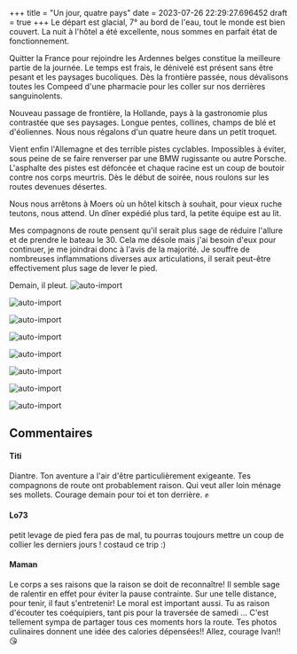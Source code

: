+++
title = "Un jour, quatre pays"
date = 2023-07-26 22:29:27.696452
draft = true
+++
Le départ est glacial, 7° au bord de l'eau, tout le monde est bien couvert. La nuit à l'hôtel a été excellente, nous sommes en parfait état de fonctionnement.

Quitter la France pour rejoindre les Ardennes belges constitue la meilleure partie de la journée. Le temps est frais, le dénivelé est présent sans être pesant et les paysages bucoliques. Dès la frontière passée, nous dévalisons toutes les Compeed d'une pharmacie pour les coller sur nos derrières sanguinolents.

Nouveau passage de frontière, la Hollande, pays à la gastronomie plus contrastée que ses paysages. Longue pentes, collines, champs de blé et d'éoliennes. Nous nous régalons d'un quatre heure dans un petit troquet.

Vient enfin l'Allemagne et des terrible pistes cyclables. Impossibles à éviter, sous peine de se faire renverser par une BMW rugissante ou autre Porsche. L'asphalte des pistes est défoncée et chaque racine est un coup de boutoir contre nos corps meurtris. Dès le début de soirée, nous roulons sur les routes devenues désertes.

Nous nous arrêtons à Moers où un hôtel kitsch à souhait, pour vieux ruche teutons, nous attend. Un dîner expédié plus tard, la petite équipe est au lit.

Mes compagnons de route pensent qu'il serait plus sage de réduire l'allure et de prendre le bateau le 30. Cela me désole mais j'ai besoin d'eux pour continuer, je me joindrai donc à l'avis de la majorité. Je souffre de nombreuses inflammations diverses aux articulations, il serait peut-être effectivement plus sage de lever le pied.

Demain, il pleut.
![auto-import](https://thumbsnap.com/i/qm2NNruA.jpg)

![auto-import](https://thumbsnap.com/i/cUz7mWzb.jpg)

![auto-import](https://thumbsnap.com/i/fvi27Ysb.jpg)

![auto-import](https://thumbsnap.com/i/CmXJGbHW.jpg)

![auto-import](https://thumbsnap.com/i/qMV4bBep.jpg)

![auto-import](https://thumbsnap.com/i/53acXRJh.jpg)

![auto-import](https://thumbsnap.com/i/pgjJvQEY.jpg)

![auto-import](https://thumbsnap.com/i/4P2sJb18.jpg)
## Commentaires
#### Titi
Diantre. Ton aventure a l'air d'être particulièrement exigeante. Tes compagnons de route ont probablement raison. Qui veut aller loin ménage ses mollets. Courage demain pour toi et ton derrière. ✊️
#### Lo73
petit levage de pied fera pas de mal, tu pourras toujours mettre un coup de collier les derniers jours ! costaud ce trip :)
#### Maman
Le corps a ses raisons que la raison se doit de reconnaître! Il semble sage de 
ralentir en effet pour éviter la pause contrainte. Sur une telle distance, pour tenir, il faut s'entretenir! Le moral est important aussi. Tu as raison d'écouter tes coéquipiers, tant pis pour la traversée de samedi ... C'est tellement sympa de partager tous ces moments hors la route. Tes photos culinaires donnent une idée des calories dépensées!! 
Allez, courage Ivan!! 😘
